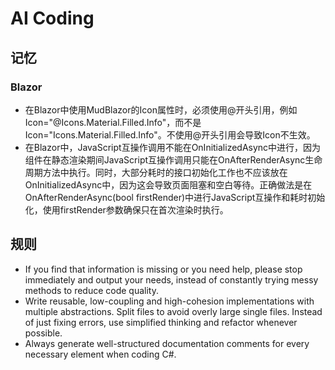 
# AI  Coding



## 记忆

### Blazor

- 在Blazor中使用MudBlazor的Icon属性时，必须使用@开头引用，例如Icon="@Icons.Material.Filled.Info"，而不是Icon="Icons.Material.Filled.Info"。不使用@开头引用会导致Icon不生效。
- 在Blazor中，JavaScript互操作调用不能在OnInitializedAsync中进行，因为组件在静态渲染期间JavaScript互操作调用只能在OnAfterRenderAsync生命周期方法中执行。同时，大部分耗时的接口初始化工作也不应该放在OnInitializedAsync中，因为这会导致页面阻塞和空白等待。正确做法是在OnAfterRenderAsync(bool firstRender)中进行JavaScript互操作和耗时初始化，使用firstRender参数确保只在首次渲染时执行。



## 规则

- If you find that information is missing or you need help, please stop immediately and output your needs, instead of constantly trying messy methods to reduce code quality.
- Write reusable, low-coupling and high-cohesion implementations with multiple abstractions. Split files to avoid overly large single files. Instead of just fixing errors, use simplified thinking and refactor whenever possible.
- Always generate well-structured documentation comments for every necessary element when coding C#.


